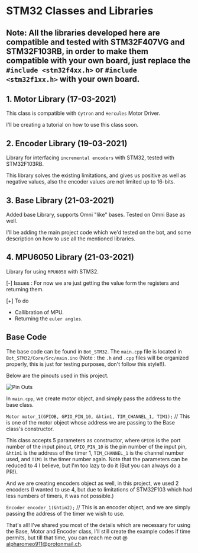 # STM32 Classes and Libraries

## Note: All the libraries developed here are compatible and tested with STM32F407VG and STM32F103RB, in order to make them compatible with your own board, just replace the `#include <stm32f4xx.h>` or `#include <stm32f1xx.h>` with your own board.

## 1. Motor Library (17-03-2021)

This class is compatible with `Cytron` and `Hercules` Motor Driver.

I'll be creating a tutorial on how to use this class soon.

## 2. Encoder Library (19-03-2021)

Library for interfacing `incremental encoders` with STM32, tested with STM32F103RB. 

This library solves the existing limitations, and gives us positive as well as negative values, also the encoder values are not limited up to 16-bits.

## 3. Base Library (21-03-2021)

Added base Library, supports Omni "like" bases. Tested on Omni Base as well.

I'll be adding the main project code which we'd tested on the bot, and some description on how to use all the mentioned libraries.

## 4. MPU6050 Library (21-03-2021)

Library for using `MPU6050` with STM32.

[-] Issues : For now we are just getting the value form the registers and returning them. 

[+] To do 
* Callibration of MPU.
* Returning the `euler angles`.

## Base Code

The base code can be found in `Bot_STM32`. The `main.cpp` file is located in `Bot_STM32/Core/Src/main.ino` (Note : the `.h` and `.cpp` files will be organized properly, this is just for testing purposes, don't follow this style!!).

Below are the pinouts used in this project.

![Pin Outs](https://i.ibb.co/GVr5s44/Whats-App-Image-2021-03-21-at-10-20-03.jpg)

In `main.cpp`, we create motor object, and simply pass the address to the base class.

`Motor motor_1(GPIOB, GPIO_PIN_10, &htim1, TIM_CHANNEL_1, TIM1);`  // This is one of the motor object whose address we are passing to the Base class's constructor. 

This class accepts 5 parameters as constructor, where `GPIOB` is the port number of the input pinout, `GPIO_PIN_10` is the pin number of the input pin, `&htim1` is the address of the timer 1, `TIM_CHANNEL_1` is the channel number used, and `TIM1` is the timer number again. Note that the parameters can be reduced to 4 I believe, but I'm too lazy to do it (But you can always do a PR!).

And we are creating encoders object as well, in this project, we used 2 encoders (I wanted to use 4, but due to limitations of STM32F103 which had less numbers of timers, it was not possible.) 

`Encoder encoder_1(&htim2);` // This is an encoder object, and we are simply passing the address of the timer we wish to use.

That's all! I've shared you most of the details which are necessary for using the Base, Motor and Encoder class, I'll still create the example codes if time permits, but till that time, you can reach me out @ <a href="mailto:alpharomeo911@protonmail.ch">alpharomeo911@protonmail.ch</a>.
